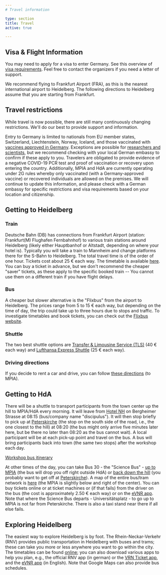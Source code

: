 ```yaml
---
# Travel information

type: section
title: Travel
active: true

---
```


## <i class="fa-solid fa-road-barrier"></i> Visa & Flight Information

You may need to apply for a visa to enter Germany. See this overview of [visa requirements](http://www.mpia.de/en/service/guests/visa). Feel free to contact the organizers if you need a letter of support.

We recommend flying to Frankfurt Airport (FRA), as this is the nearest international airport to Heidelberg. The following directions to Heidelberg assume that you are starting from Frankfurt.


## <i class="fa-solid fa-triangle-exclamation"></i> Travel restrictions

While travel is now possible, there are still many continuously changing restrictions. We'll do our best to provide support and information.

Entry to Germany is limited to nationals from EU member states, Switzerland, Liechtenstein, Norway, Iceland, and those vaccinated with [vaccines approved in Germany](https://www.pei.de/EN/newsroom/dossier/coronavirus/coronavirus-content.html). Exceptions are possible for [researchers and scientists](https://www.bmi.bund.de/SharedDocs/faqs/DE/themen/bevoelkerungsschutz/coronavirus/reisebeschraenkungen-grenzkontrollen/IV-reisebeschraenkungen-im-aussereuropaeischen-luft-und-seeverkehr-einreisen-aus-drittstaat/welche-fachkraefte-und-hoch-qualifizierte-arbeitnehmer-duerfen-einreisen.html), but we recommend checking with your local German embassy to confirm if these apply to you. Travelers are obligated to provide evidence of a negative COVID-19 PCR test and proof of vaccination or recovery upon entering the country. Additionally, MPIA and HdA are currently operating under 2G rules whereby only vaccinated (with a Germany-approved vaccine) or recovered individuals are allowed on the premises. We will continue to update this information, and please check with a German embassy for specific restrictions and visa requirements based on your location and citizenship.

## Getting to Heidelberg

### <i class="fa-solid fa-train"></i> Train

Deutsche Bahn (DB) has connections from Frankfurt Airport (station: Frankfurt(M) Flughafen Fernbahnhof) to various train stations around Heidelberg (likely either Hauptbanhof or Altstadt, depending on where your hotel is). Typically you will take a train to Mannheim and change platforms there for the S-Bahn to Heidelberg. The total travel time is of the order of one hour.
Tickets cost about 25 € each way. The timetable is available [here](https://www.bahn.com/en/view/index.shtml). You can buy a ticket in advance, but we don't recommend the cheaper "saver" tickets, as these apply to the specific booked train -- You cannot use them on a different train if you have flight delays.

### <i class="fa-solid fa-bus"></i> Bus

A cheaper but slower alternative is the "Flixbus" from the airport to Heidelberg. The prices range from 5 to 15 € each way, but depending on the time of day, the trip could take up to three hours due to stops and traffic. To investigate timetables and book tickets, you can check out the [Flixbus website](https://www.flixbus.com/).

### <i class="fa-solid fa-bus-simple"></i> Shuttle

The two best shuttle options are [Transfer & Limousine Service (TLS)](https://www.tls-heidelberg.de/en/) (40 € each way) and [Lufthansa Express Shuttle](https://www.lufthansa.com/de/en/Lufthansa-Express-Shuttle) (25 € each way).

### <i class="fa-solid fa-road"></i> Driving directions
If you decide to rent a car and drive, you can follow [these directions](https://www.google.com/maps/dir/Frankfurt+Airport,+Frankfurt,+Germany/Max-Planck-Institut+f%C3%BCr+Astronomie,+K%C3%B6nigstuhl+17,+69117+Heidelberg/@49.7240731,8.3527948,10z/data=!3m1!4b1!4m14!4m13!1m5!1m1!1s0x47bd0b745442f979:0x8a74d84d21f8f331!2m2!1d8.5621518!2d50.0379326!1m5!1m1!1s0x4797c04e5257640d:0x7a5e759cc166d6bf!2m2!1d8.7236247!2d49.3968064!3e0) (to MPIA).


## Getting to HdA

There will be a shuttle to transport participants from the town center up the hill to MPIA/HdA every morning. It will leave from [Hotel NH](https://www.google.com/maps/place/Hotel+NH+Heidelberg/@49.407697,8.6806093,17z/data=!3m1!4b1!4m8!3m7!1s0x4797c1205993432d:0x92b8113bd142134d!5m2!4m1!1i2!8m2!3d49.407697!4d8.682798) on Bergheimer Strasse at 08:15 (bus/company name "discipulus"). It will then stop briefly to pick up at [Peterskirche](https://www.google.de/maps/place/Peterskirche/@49.4087233,8.7047502,17.85z/data=!4m5!3m4!1s0x4797c103fc64910d:0xc8f660bad39fe450!8m2!3d49.408916!4d8.705417?hl=en) (the stop on the south side of the road, i.e., the one closest to the hill) at 08:20 (the bus might only arrive five minutes later here, but be there no later than 08:20 as the bus cannot wait). A local participant will be at each pick-up point and travel on the bus. A bus will bring participants back into town (the same two stops) after the workshop each day.

[<i class="fa-solid fa-route"></i> Workshop bus itinerary](https://www.google.com/maps/dir/Hotel+NH+Heidelberg,+Bergheimer+Str.+91,+69115+Heidelberg/49.4089253,8.7051327/Max-Planck-Institut+f%C3%BCr+Astronomie,+K%C3%B6nigstuhl,+Heidelberg/@49.4049805,8.7016122,16.19z/data=!4m15!4m14!1m5!1m1!1s0x4797c1205993432d:0x92b8113bd142134d!2m2!1d8.682798!2d49.407697!1m0!1m5!1m1!1s0x4797c04e5257640d:0x7a5e759cc166d6bf!2m2!1d8.7231418!2d49.3969229!3e0)

At other times of the day, you can take Bus 30 - the "Science Bus" - [up to MPIA](https://www.rnv-online.de/fileadmin/user_upload/downloads/Aushangfahrplaene/30_1_10937.pdf) (the bus will drop you off right outside HdA) or [back down the hill](https://www.rnv-online.de/fileadmin/user_upload/downloads/Aushangfahrplaene/30_2_12084.pdf) (you probably want to get off at [Peterskirche](https://www.google.com/maps/place/Peterskirche/@49.4089407,8.7040163,17.91z/data=!4m5!3m4!1s0x4797c103fc64910d:0xc8f660bad39fe450!8m2!3d49.408916!4d8.705417)). A map of the entire bus/tram network is [here](https://www.rnv-online.de/fileadmin/user_upload/downloads/Plaene/Liniennetzplaene/Liniennetzplan_HD.pdf) (the MPIA is slightly below and right of the center). You can buy tickets online or at ticket machines or (if that fails) from the driver on the bus (the cost is approximately 2.50 € each way) or on the [eVNR app](https://www.vrn.de/service/apps/etarif/index.html). Note that where the Science Bus departs - Universitätsplatz - to go up to MPIA is not far from Peterskirche. There is also a taxi stand near there if all else fails.

## <i class="fa-brands fa-wpexplorer"></i> Exploring Heidelberg

The easiest way to explore Heidelberg is by foot. The Rhein-Neckar-Verkehr (RNV) provides public transportation in Heidelberg with buses and trams; these can take you more or less anywhere you want to go within the city. The timetables can be found [online](https://www.rnv-online.de/fahrplaene.html); you can also download various apps to help you plan, e.g., the official RNV app (in german) or the [VRN Ticket app](https://www.rnv-online.de/tickets/tickets-kaufen/handy-ticket.html), and the [eVNR app](https://www.vrn.de/service/apps/etarif/index.html) (in English). Note that Google Maps can also provide bus schedules.
